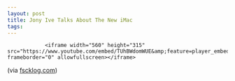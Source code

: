 ```yaml
---
layout: post
title: Jony Ive Talks About The New iMac
tags:
---
```



                <iframe width="560" height="315" src="https://www.youtube.com/embed/TUhBWdomWUE&amp;feature=player_embedded" frameborder="0" allowfullscreen></iframe>
<p>(via <a href="http://www.fscklog.com/2009/10/videos-ive-preist-imac-neuvorstellungen-im-schnelldurchlauf.html">fscklog.com</a>)</p>

